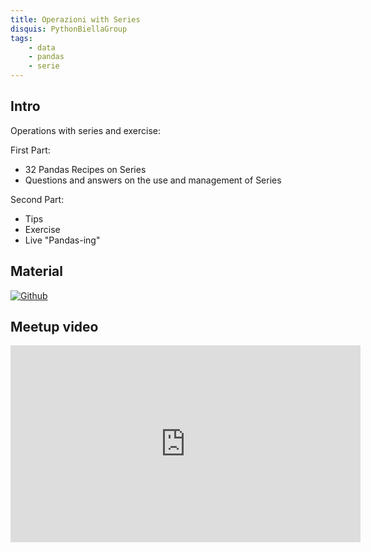 ```yaml
---
title: Operazioni with Series
disquis: PythonBiellaGroup
tags:
    - data
    - pandas
    - serie
---
```


## Intro

Operations with series and exercise:

First Part:

* 32 Pandas Recipes on Series
* Questions and answers on the use and management of Series

Second Part:

* Tips
* Exercise
* Live "Pandas-ing"

## Material

[![Github](https://img.shields.io/badge/GitHub-181717.svg?style=for-the-badge&logo=GitHub&logoColor=white)](https://github.com/PythonBiellaGroup/MaterialeSerate/tree/master/Pandas/03)

## Meetup video

<iframe width="560" height="315" src="https://www.youtube.com/embed/cAQpMqlCRyI?si=CgvmK_QSTF2ykbWq" title="YouTube video player" frameborder="0" allow="accelerometer; autoplay; clipboard-write; encrypted-media; gyroscope; picture-in-picture; web-share" allowfullscreen></iframe>